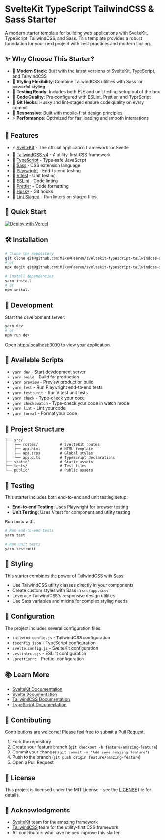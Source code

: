 # SvelteKit TypeScript TailwindCSS & Sass Starter

A modern starter template for building web applications with SvelteKit, TypeScript, TailwindCSS, and Sass. This template provides a robust foundation for your next project with best practices and modern tooling.

## ✨ Why Choose This Starter?

- 🚀 **Modern Stack**: Built with the latest versions of SvelteKit, TypeScript, and TailwindCSS
- 🎨 **Styling Flexibility**: Combine TailwindCSS utilities with Sass for powerful styling
- 🧪 **Testing Ready**: Includes both E2E and unit testing setup out of the box
- 📝 **Code Quality**: Pre-configured with ESLint, Prettier, and TypeScript
- 🔄 **Git Hooks**: Husky and lint-staged ensure code quality on every commit
- 📱 **Responsive**: Built with mobile-first design principles
- ⚡️ **Performance**: Optimized for fast loading and smooth interactions

## 🚀 Features

- ⚡️ [SvelteKit](https://kit.svelte.dev/) - The official application framework for Svelte
- 🎨 [TailwindCSS v4](https://tailwindcss.com/) - A utility-first CSS framework
- 📘 [TypeScript](https://www.typescriptlang.org/) - Type-safe JavaScript
- 🎨 [Sass](https://sass-lang.com/) - CSS extension language
- 🧪 [Playwright](https://playwright.dev/) - End-to-end testing
- 🧪 [Vitest](https://vitest.dev/) - Unit testing
- 📏 [ESLint](https://eslint.org/) - Code linting
- 🦋 [Prettier](https://prettier.io/) - Code formatting
- 🐶 [Husky](https://github.com/typicode/husky) - Git hooks
- 🧹 [Lint Staged](https://github.com/okonet/lint-staged) - Run linters on staged files

## 🚀 Quick Start

[![Deploy with Vercel](https://vercel.com/button)](https://vercel.com/new/project?template=https://github.com/MikevPeeren/sveltekit-typescript-tailwindcss-sass-starter)

## 🛠️ Installation

```bash
# Clone the repository
git clone git@github.com:MikevPeeren/sveltekit-typescript-tailwindcss-sass-starter.git
# or
npx degit git@github.com:MikevPeeren/sveltekit-typescript-tailwindcss-sass-starter.git

# Install dependencies
yarn install
# or
npm install
```

## 🚀 Development

Start the development server:

```bash
yarn dev
# or
npm run dev
```

Open [http://localhost:3000](http://localhost:3000) to view your application.

## 📝 Available Scripts

- `yarn dev` - Start development server
- `yarn build` - Build for production
- `yarn preview` - Preview production build
- `yarn test` - Run Playwright end-to-end tests
- `yarn test:unit` - Run Vitest unit tests
- `yarn check` - Type-check your code
- `yarn check:watch` - Type-check your code in watch mode
- `yarn lint` - Lint your code
- `yarn format` - Format your code

## 📁 Project Structure

```
├── src/
│   ├── routes/          # SvelteKit routes
│   ├── app.html         # HTML template
│   ├── app.scss         # Global styles
│   └── app.d.ts         # TypeScript declarations
├── static/              # Static assets
├── tests/               # Test files
└── public/              # Public assets
```

## 🧪 Testing

This starter includes both end-to-end and unit testing setup:

- **End-to-end Testing**: Uses Playwright for browser testing
- **Unit Testing**: Uses Vitest for component and utility testing

Run tests with:
```bash
# Run end-to-end tests
yarn test

# Run unit tests
yarn test:unit
```

## 🎨 Styling

This starter combines the power of TailwindCSS with Sass:

- Use TailwindCSS utility classes directly in your components
- Create custom styles with Sass in `src/app.scss`
- Leverage TailwindCSS's responsive design utilities
- Use Sass variables and mixins for complex styling needs

## 🔧 Configuration

The project includes several configuration files:

- `tailwind.config.js` - TailwindCSS configuration
- `tsconfig.json` - TypeScript configuration
- `svelte.config.js` - SvelteKit configuration
- `.eslintrc.cjs` - ESLint configuration
- `.prettierrc` - Prettier configuration

## 📚 Learn More

- [SvelteKit Documentation](https://kit.svelte.dev/docs/introduction)
- [Svelte Documentation](https://svelte.dev/docs)
- [TailwindCSS Documentation](https://tailwindcss.com/docs)
- [TypeScript Documentation](https://www.typescriptlang.org/docs/)

## 🤝 Contributing

Contributions are welcome! Please feel free to submit a Pull Request.

1. Fork the repository
2. Create your feature branch (`git checkout -b feature/amazing-feature`)
3. Commit your changes (`git commit -m 'Add some amazing feature'`)
4. Push to the branch (`git push origin feature/amazing-feature`)
5. Open a Pull Request

## 📄 License

This project is licensed under the MIT License - see the [LICENSE](LICENSE) file for details.

## 🙏 Acknowledgments

- [SvelteKit](https://kit.svelte.dev/) team for the amazing framework
- [TailwindCSS](https://tailwindcss.com/) team for the utility-first CSS framework
- All contributors who have helped improve this starter
